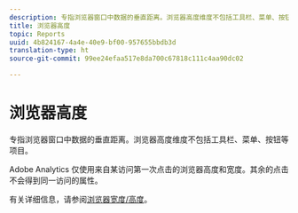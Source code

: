 ```yaml
---
description: 专指浏览器窗口中数据的垂直距离。浏览器高度维度不包括工具栏、菜单、按钮等项目。
title: 浏览器高度
topic: Reports
uuid: 4b824167-4a4e-40e9-bf00-957655bbdb3d
translation-type: ht
source-git-commit: 99ee24efaa517e8da700c67818c111c4aa90dc02

---
```



# 浏览器高度

专指浏览器窗口中数据的垂直距离。浏览器高度维度不包括工具栏、菜单、按钮等项目。

Adobe Analytics 仅使用来自某访问第一次点击的浏览器高度和宽度。其余的点击不会得到同一访问的属性。

有关详细信息，请参阅[浏览器宽度/高度](/help/components/c-variables/dimensionslist/browser-width.md)。
